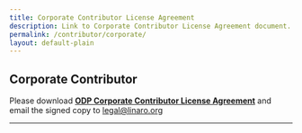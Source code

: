 ```yaml
---
title: Corporate Contributor License Agreement
description: Link to Corporate Contributor License Agreement document.
permalink: /contributor/corporate/
layout: default-plain
---
```


## Corporate Contributor

Please download
**[ODP Corporate Contributor License Agreement](https://www.opendataplane.org/contributor/corporate/ODP-ContributorLicense_Corporate.pdf)** and email the signed copy to legal@linaro.org


* * *
